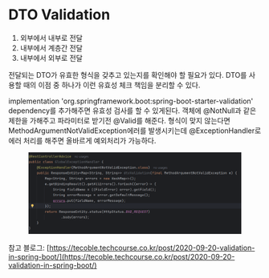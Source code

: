 # DTO Validation

1. 외부에서 내부로 전달
2. 내부에서 계층간 전달
3. 내부에서 외부로 전달

전달되는 DTO가 유효한 형식을 갖추고 있는지를 확인해야 할 필요가 있다. DTO를 사용할 때의 이점 중 하나가 이런 유효성 체크 책임을 분리할 수 있다.

implementation 'org.springframework.boot:spring-boot-starter-validation' dependency를 추가해주면 유효성 검사를 할 수 있게된다. 객체에 @NotNull과 같은 제한을 가해주고 파라미터로 받기전 @Valid를 해준다. 형식이 맞지 않는다면 MethodArgumentNotValidException에러를 발생시키는데 @ExceptionHandler로 에러 처리를 해주면 올바르게 예외처리가 가능하다.

<figure><img src="../../.gitbook/assets/image (1) (1) (1).png" alt=""><figcaption></figcaption></figure>



참고 블로그: [https://tecoble.techcourse.co.kr/post/2020-09-20-validation-in-spring-boot/](https://tecoble.techcourse.co.kr/post/2020-09-20-validation-in-spring-boot/)
